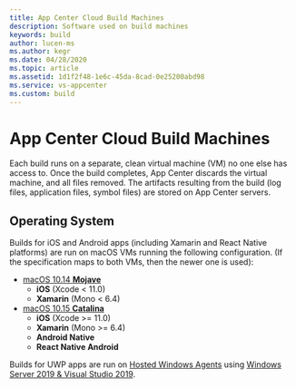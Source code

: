 ```yaml
---
title: App Center Cloud Build Machines
description: Software used on build machines
keywords: build
author: lucen-ms
ms.author: kegr
ms.date: 04/28/2020
ms.topic: article
ms.assetid: 1d1f2f48-1e6c-45da-8cad-0e25200abd98
ms.service: vs-appcenter
ms.custom: build
---
```


# App Center Cloud Build Machines

Each build runs on a separate, clean virtual machine (VM) no one else has access to. Once the build completes, App Center discards the virtual machine, and all files removed. The artifacts resulting from the build (log files, application files, symbol files) are stored on App Center servers.

## Operating System

Builds for iOS and Android apps (including Xamarin and React Native platforms) are run on macOS VMs running the following configuration. (If the specification maps to both VMs, then the newer one is used):
- [macOS 10.14 **Mojave**](https://github.com/actions/virtual-environments/blob/main/images/macos/macos-10.14-Readme.md)
   - **iOS** (Xcode < 11.0)
   - **Xamarin** (Mono < 6.4) 
- [macOS 10.15 **Catalina**](https://github.com/actions/virtual-environments/blob/main/images/macos/macos-10.15-Readme.md)
   - **iOS** (Xcode >= 11.0)
   - **Xamarin** (Mono >= 6.4)
   - **Android Native**
   - **React Native Android**

Builds for UWP apps are run on [Hosted Windows Agents](https://www.visualstudio.com/docs/build/concepts/agents/hosted) using [Windows Server 2019 & Visual Studio 2019](https://github.com/actions/virtual-environments/blob/master/images/win/Windows2019-Readme.md).
